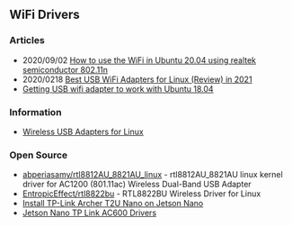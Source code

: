 ## WiFi Drivers


### Articles
- 2020/09/02 [How to use the WiFi in Ubuntu 20.04 using realtek semiconductor 802.11n](https://dev.to/darkdebo/how-to-use-the-wifi-in-ubuntu-20-04-using-realtek-semiconductor-802-11n-53c0)
- 2020/0218 [Best USB WiFi Adapters for Linux (Review) in 2021](https://www.addictivetips.com/ubuntu-linux-tips/usb-wifi-adapter-linux/)
- [Getting USB wifi adapter to work with Ubuntu 18.04](https://askubuntu.com/questions/1273361/getting-usb-wifi-adapter-to-work-with-ubuntu-18-04)


### Information
- [Wireless USB Adapters for Linux](https://learnubuntumate.weebly.com/wireless-usb-adapters.html)


### Open Source
- [abperiasamy/rtl8812AU_8821AU_linux](https://github.com/abperiasamy/rtl8812AU_8821AU_linux) - rtl8812AU_8821AU linux kernel driver for AC1200 (801.11ac) Wireless Dual-Band USB Adapter
- [EntropicEffect/rtl8822bu](https://github.com/EntropicEffect/rtl8822bu) - RTL8822BU Wireless Driver for Linux
- [Install TP-Link Archer T2U Nano on Jetson Nano](https://gist.github.com/allanbatista/708db0a17f03ccfb9b70275eebdb2f5b)
- [Jetson Nano TP Link AC600 Drivers](https://gist.github.com/feedsbrain/8f3a20ba90edfed01b67a731aebcaabe)



